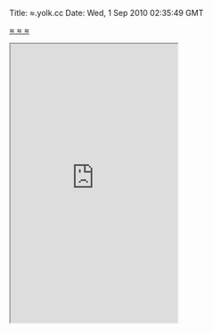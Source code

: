 Title: ≈.yolk.cc
Date: Wed, 1 Sep 2010 02:35:49 GMT

[≈ ≈ ≈][1]

[1]: http://≈.yolk.cc "FLOW"

<iframe src="http://≈.yolk.cc" height="500"></iframe>